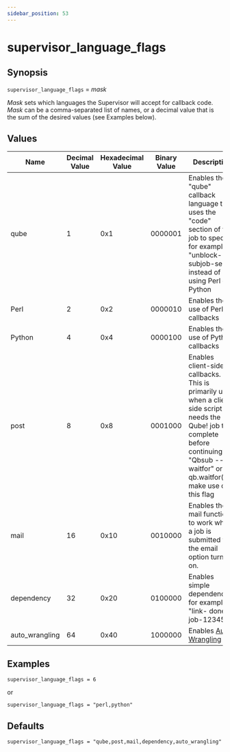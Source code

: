 ```yaml
---
sidebar_position: 53
---
```


# supervisor_language_flags

## Synopsis

`supervisor_language_flags` =  _mask_

_Mask_ sets which languages the Supervisor will accept for callback code.
_Mask_ can be a comma-separated list of names, or a decimal value that is the
sum of the desired values (see Examples below).

## Values

Name| Decimal Value | Hexadecimal Value | Binary Value | Description  
---|---|---|---|---
qube|  1 | 0x1 | 0000001 | Enables the "qube" callback language that uses the "code" section of the job to specify, for example, "unblock-subjob-self" instead of using Perl or Python  
Perl|  2 | 0x2 | 0000010 | Enables the use of Perl callbacks  
Python|  4 | 0x4 | 0000100 | Enables the use of Python callbacks  
post|  8 | 0x8 | 0001000 | Enables client-side callbacks. This is primarily used when a client-side script needs the Qube! job to complete before continuing.  "Qbsub --waitfor" or qb.waitfor() make use of this flag  
mail| 16 | 0x10 | 0010000 | Enables the mail function to work when a job is submitted with the email option turned on.  
dependency| 32 | 0x20 | 0100000 | Enables simple dependencies, for example, "link- done-job-12345"  
auto_wrangling| 64 | 0x40 | 1000000 | Enables [Auto-Wrangling](../../administrators-guide/configuring-qube/Auto-Wrangling)  
  
## Examples
```
supervisor_language_flags = 6  
```
or
```
supervisor_language_flags = "perl,python"
```

## Defaults
```
supervisor_language_flags = "qube,post,mail,dependency,auto_wrangling"
```

